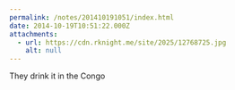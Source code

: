 ```yaml
---
permalink: /notes/201410191051/index.html
date: 2014-10-19T10:51:22.000Z
attachments:
  - url: https://cdn.rknight.me/site/2025/12768725.jpg
    alt: null
---
```


They drink it in the Congo
